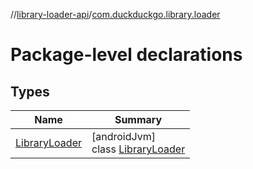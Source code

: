 //[library-loader-api](../../index.md)/[com.duckduckgo.library.loader](index.md)

# Package-level declarations

## Types

| Name | Summary |
|---|---|
| [LibraryLoader](-library-loader/index.md) | [androidJvm]<br>class [LibraryLoader](-library-loader/index.md) |
